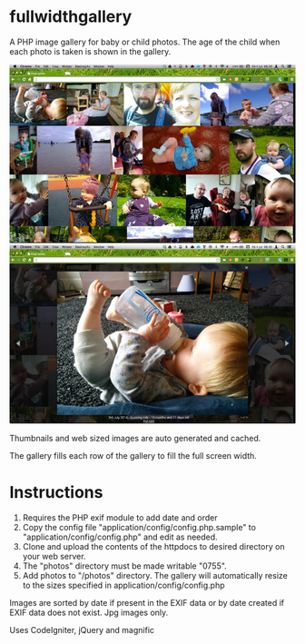 fullwidthgallery
================

A PHP image gallery for baby or child photos. The age of the child when each photo is taken is shown in the gallery.

![gallery](https://raw.githubusercontent.com/mtrl/fullwidthgallery/master/images/gallery.jpg)
![gallery-lightbox](https://raw.githubusercontent.com/mtrl/fullwidthgallery/master/images/gallery-lightbox.jpg)

Thumbnails and web sized images are auto generated and cached.

The gallery fills each row of the gallery to fill the full screen width.

# Instructions
1. Requires the PHP exif module to add date and order
1. Copy the config file "application/config/config.php.sample" to "application/config/config.php" and edit as needed.
1. Clone and upload the contents of the httpdocs to desired directory on your web server.
1. The "photos" directory must be made writable "0755".
1. Add photos to "/photos" directory. The gallery will automatically resize to the sizes specified in application/config/config.php

Images are sorted by date if present in the EXIF data or by date created if EXIF data does not exist. Jpg images only.

Uses CodeIgniter, jQuery and magnific 
